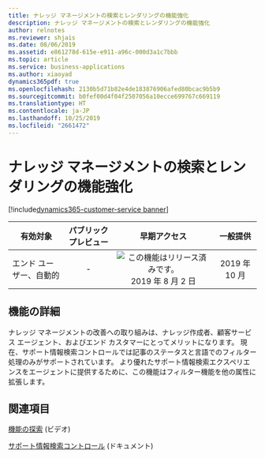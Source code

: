 ```yaml
---
title: ナレッジ マネージメントの検索とレンダリングの機能強化
description: ナレッジ マネージメントの検索とレンダリングの機能強化
author: relnotes
ms.reviewer: shjais
ms.date: 08/06/2019
ms.assetid: e861278d-615e-e911-a96c-000d3a1c7bbb
ms.topic: article
ms.service: business-applications
ms.author: xiaoyad
dynamics365pdf: true
ms.openlocfilehash: 2130b5d71b82e4de183876906afed80bcac9b5b9
ms.sourcegitcommit: b0fef00d4f04f2507056a10ecce699767c669119
ms.translationtype: HT
ms.contentlocale: ja-JP
ms.lasthandoff: 10/25/2019
ms.locfileid: "2661472"
---
```

# <a name="knowledge-management-search-and-rendering-enhancement"></a>ナレッジ マネージメントの検索とレンダリングの機能強化
[!include[dynamics365-customer-service banner](../includes/dynamics365-customer-service.md)]

| 有効対象    |  パブリック プレビュー | 早期アクセス | 一般提供 | 
| ---------- | :----------: |:----------: |:----------: |
|エンド ユーザー、自動的|-|![この機能はリリース済みです。](/dynamics365-release-plan/media/green-checkmark.png "この機能はリリース済みです。") 2019 年 8 月 2 日| 2019 年 10 月|






## <a name="feature-details"></a>機能の詳細
<!--feature detail start -->
ナレッジ マネージメントの改善への取り組みは、ナレッジ作成者、顧客サービス エージェント、およびエンド カスタマーにとってメリットになります。 現在、サポート情報検索コントロールでは記事のステータスと言語でのフィルター処理のみがサポートされています。 より優れたサポート情報検索エクスペリエンスをエージェントに提供するために、この機能はフィルター機能を他の属性に拡張します。
<!--feature detail end -->










## <a name="see-also"></a>関連項目
[機能の探索](https://aka.ms/ROGCS19RW2ROV1) (ビデオ)

[サポート情報検索コントロール](https://docs.microsoft.com/dynamics365/customer-engagement/customer-service/search-knowledge-articles-csh?branch=kabala-csh-aug#knowledge-base-search-control) (ドキュメント)
